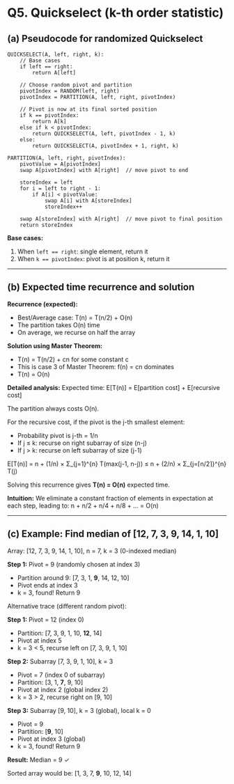 # Q5. Quickselect (k-th order statistic)

## (a) Pseudocode for randomized Quickselect

```
QUICKSELECT(A, left, right, k):
    // Base cases
    if left == right:
        return A[left]
    
    // Choose random pivot and partition
    pivotIndex = RANDOM(left, right)
    pivotIndex = PARTITION(A, left, right, pivotIndex)
    
    // Pivot is now at its final sorted position
    if k == pivotIndex:
        return A[k]
    else if k < pivotIndex:
        return QUICKSELECT(A, left, pivotIndex - 1, k)
    else:
        return QUICKSELECT(A, pivotIndex + 1, right, k)

PARTITION(A, left, right, pivotIndex):
    pivotValue = A[pivotIndex]
    swap A[pivotIndex] with A[right]  // move pivot to end
    
    storeIndex = left
    for i = left to right - 1:
        if A[i] < pivotValue:
            swap A[i] with A[storeIndex]
            storeIndex++
    
    swap A[storeIndex] with A[right]  // move pivot to final position
    return storeIndex
```

**Base cases:**
1. When `left == right`: single element, return it
2. When `k == pivotIndex`: pivot is at position k, return it

---

## (b) Expected time recurrence and solution

**Recurrence (expected):**
- Best/Average case: T(n) = T(n/2) + O(n)
- The partition takes O(n) time
- On average, we recurse on half the array

**Solution using Master Theorem:**
- T(n) = T(n/2) + cn for some constant c
- This is case 3 of Master Theorem: f(n) = cn dominates
- T(n) = O(n)

**Detailed analysis:**
Expected time: E[T(n)] = E[partition cost] + E[recursive cost]

The partition always costs O(n).

For the recursive cost, if the pivot is the j-th smallest element:
- Probability pivot is j-th = 1/n
- If j ≤ k: recurse on right subarray of size (n-j)
- If j > k: recurse on left subarray of size (j-1)

E[T(n)] = n + (1/n) × Σ_{j=1}^{n} T(max(j-1, n-j))
        ≤ n + (2/n) × Σ_{j=⌈n/2⌉}^{n} T(j)

Solving this recurrence gives **T(n) = O(n)** expected time.

**Intuition:** We eliminate a constant fraction of elements in expectation at each step, leading to:
n + n/2 + n/4 + n/8 + ... = O(n)

---

## (c) Example: Find median of [12, 7, 3, 9, 14, 1, 10]

Array: [12, 7, 3, 9, 14, 1, 10], n = 7, k = 3 (0-indexed median)

**Step 1:** Pivot = 9 (randomly chosen at index 3)
- Partition around 9: [7, 3, 1, **9**, 14, 12, 10]
- Pivot ends at index 3
- k = 3, found! Return 9

Alternative trace (different random pivot):

**Step 1:** Pivot = 12 (index 0)
- Partition: [7, 3, 9, 1, 10, **12**, 14]
- Pivot at index 5
- k = 3 < 5, recurse left on [7, 3, 9, 1, 10]

**Step 2:** Subarray [7, 3, 9, 1, 10], k = 3
- Pivot = 7 (index 0 of subarray)
- Partition: [3, 1, **7**, 9, 10]
- Pivot at index 2 (global index 2)
- k = 3 > 2, recurse right on [9, 10]

**Step 3:** Subarray [9, 10], k = 3 (global), local k = 0
- Pivot = 9
- Partition: [**9**, 10]
- Pivot at index 3 (global)
- k = 3, found! Return 9

**Result:** Median = 9 ✓

Sorted array would be: [1, 3, 7, **9**, 10, 12, 14]
